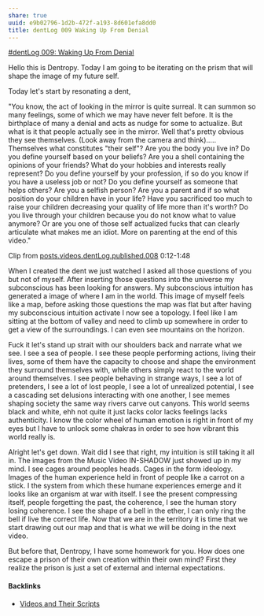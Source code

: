 ```yaml
---
share: true
uuid: e9b02796-1d2b-472f-a193-8d601efa8dd0
title: dentLog 009 Waking Up From Denial
---
```

[#dentLog 009: Waking Up From Denial](https://odysee.com/@dentropicPortal:1/dentLog009:9)

Hello this is Dentropy. Today I am going to be iterating on the prism that will shape the image of my future self.

Today let's start by resonating a dent,

"You know, the act of looking in the mirror is quite surreal. It can summon so many feelings, some of which we may have never felt before. It is the birthplace of many a denial and acts as nudge for some to actualize. But what is it that people actually see in the mirror. Well that's pretty obvious they see themselves. (Look away from the camera and think)..... Themselves what constitutes "their self"? Are you the body you live in? Do you define yourself based on your beliefs? Are you a shell containing the opinions of your friends? What do your hobbies and interests really represent? Do you define yourself by your profession, if so do you know if you have a useless job or not? Do you define yourself as someone that helps others? Are you a selfish person? Are you a parent and if so what position do your children have in your life? Have you sacrificed too much to raise your children decreasing your quality of life more than it's worth? Do you live through your children because you do not know what to value anymore? Or are you one of those self actualized fucks that can clearly articulate what makes me an idiot. More on parenting at the end of this video."

Clip from [posts.videos.dentLog.published.008](/f1eb3c79-bba7-4ed4-8278-e59a1456ccc1) 0:12-1:48

When I created the dent we just watched I asked all those questions of you but not of myself. After inserting those questions into the universe my subconscious has been looking for answers. My subconscious intuition has generated a image of where I am in the world. This image of myself feels like a map, before asking those questions the map was flat but after having my subconscious intuition activate I now see a topology. I feel like I am sitting at the bottom of valley and need to climb up somewhere in order to get a view of the surroundings. I can even see mountains on the horizon.

Fuck it let's stand up strait with our shoulders back and narrate what we see. I see a sea of people. I see these people performing actions, living their lives, some of them have the capacity to choose and shape the environment they surround themselves with, while others simply react to the world around themselves. I see people behaving in strange ways, I see a lot of pretenders, I see a lot of lost people, I see a lot of unrealized potential, I see a cascading set delusions interacting with one another, I see memes shaping society the same way rivers carve out canyons. This world seems black and white, ehh not quite it just lacks color lacks feelings lacks authenticity. I know the color wheel of human emotion is right in front of my eyes but I have to unlock some chakras in order to see how vibrant this world really is.

Alright let's get down. Wait did I see that right, my intuition is still taking it all in. The images from the Music Video IN-SHADOW just showed up in my mind. I see cages around peoples heads. Cages in the form ideology. Images of the human experience held in front of people like a carrot on a stick. I the system from which these humane experiences emerge and it looks like an organism at war with itself. I see the present compressing itself, people forgetting the past, the coherence, I see the human story losing coherence. I see the shape of a bell in the ether, I can only ring the bell if live the correct life. Now that we are in the territory it is time that we start drawing out our map and that is what we will be doing in the next video.

But before that, Dentropy, I have some homework for you. How does one escape a prison of their own creation within their own mind? First they realize the prison is just a set of external and internal expectations.


<!-- 
Rendering stuff

ffmpeg -ss 00:00:09 -t 00:01:43 -i 'dentLog008.mp4' -vcodec copy -acodec copy dentLog008.out.mp4


ffmpeg -i '2022-01-29 00-28-54.mkv' -c copy dentLog009.mp4

-->


<!--
Name: 

dentLog007

Title:

#dentLog 009: Waking Up From Denial

Description:

#dentLog 009: Waking Up From Denial
https://wiki.ddaemon.org/notes/fXlkkets8LFeAonz15iG0.html

Thumbnaul Photo:

https://upload.wikimedia.org/wikipedia/commons/5/55/Romeo_and_juliet_brown.jpg

Tags:

Philosophy Pchology SelfHelp Cringe Reflection

-->


#### Backlinks

* [Videos and Their Scripts](/b6611f4f-b019-4676-902e-8ea82840d740)